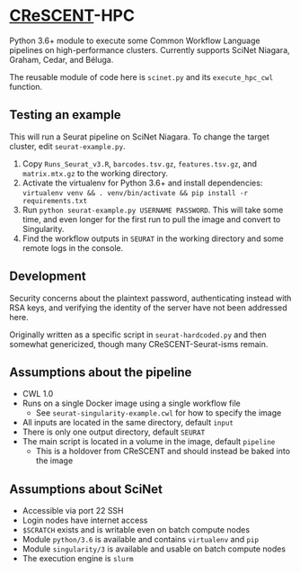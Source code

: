 # [CReSCENT](https://github.com/pughlab/crescent-frontend)-HPC

Python 3.6+ module to execute some Common Workflow Language pipelines on high-performance clusters.
Currently supports SciNet Niagara, Graham, Cedar, and Béluga.

The reusable module of code here is `scinet.py` and its `execute_hpc_cwl` function.

## Testing an example
This will run a Seurat pipeline on SciNet Niagara. To change the target cluster, edit `seurat-example.py`.
1. Copy `Runs_Seurat_v3.R`, `barcodes.tsv.gz`, `features.tsv.gz`, and `matrix.mtx.gz` to the working directory.
1. Activate the virtualenv for Python 3.6+ and install dependencies:
`virtualenv venv && . venv/bin/activate && pip install -r requirements.txt`
1. Run `python seurat-example.py USERNAME PASSWORD`.
This will take some time, and even longer for the first run to pull the image and convert to Singularity.
1. Find the workflow outputs in `SEURAT` in the working directory and some remote logs in the console.

## Development
Security concerns about the plaintext password, authenticating instead with RSA keys,
and verifying the identity of the server have not been addressed here.

Originally written as a specific script in `seurat-hardcoded.py` and then somewhat genericized,
though many CReSCENT-Seurat-isms remain.

## Assumptions about the pipeline
- CWL 1.0
- Runs on a single Docker image using a single workflow file
  - See `seurat-singularity-example.cwl` for how to specify the image
- All inputs are located in the same directory, default `input`
- There is only one output directory, default `SEURAT`
- The main script is located in a volume in the image, default `pipeline`
  - This is a holdover from CReSCENT and should instead be baked into the image

## Assumptions about SciNet
- Accessible via port 22 SSH
- Login nodes have internet access
- `$SCRATCH` exists and is writable even on batch compute nodes
- Module `python/3.6` is available and contains `virtualenv` and `pip`
- Module `singularity/3` is available and usable on batch compute nodes
- The execution engine is `slurm`
